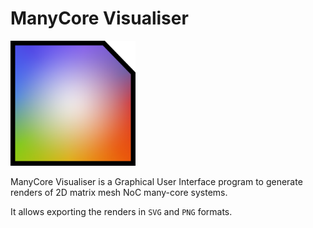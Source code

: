 # ManyCore Visualiser

<div class="centre">
<img width="200px" height="200px" src="./icon.png" alt="ManyCore Visualiser Icon">
<div>

ManyCore Visualiser is a Graphical User Interface program to generate renders of 2D matrix mesh NoC many-core systems.

It allows exporting the renders in `SVG` and `PNG` formats.
